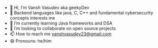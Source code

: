 - 👋 Hi, I’m Vansh Vasudev aka geekyDev
- 👀 Backend languages like java, C, C++ and fundamental cybersecurity concepts interests me
- 🌱 I’m currently learning Java frameworks and DSA
- 💞️ I’m looking to collaborate on open source projects 
- 📫 How to reach me vanshvasudev23@gmail.com 
- 😄 Pronouns: he/him


<!---
vasudev-v/vasudev-v is a ✨ special ✨ repository because its `README.md` (this file) appears on your GitHub profile.
You can click the Preview link to take a look at your changes.
--->
